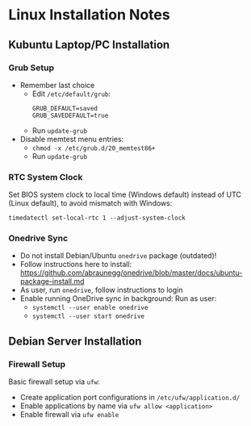 Linux Installation Notes
========================

Kubuntu Laptop/PC Installation
------------------------------

### Grub Setup

- Remember last choice
    - Edit `/etc/default/grub`:
      ```
      GRUB_DEFAULT=saved
      GRUB_SAVEDEFAULT=true
      ```
    - Run `update-grub`
- Disable memtest menu entries:
    - `chmod -x /etc/grub.d/20_memtest86+`
    - Run `update-grub`

### RTC System Clock

Set BIOS system clock to local time (Windows default) instead of UTC (Linux default), to avoid mismatch with Windows:
```
timedatectl set-local-rtc 1 --adjust-system-clock
```

### Onedrive Sync

- Do not install Debian/Ubuntu `onedrive` package (outdated)! 
- Follow instructions here to install: https://github.com/abraunegg/onedrive/blob/master/docs/ubuntu-package-install.md
- As user, run `onedrive`, follow instructions to login
- Enable running OneDrive sync in background: Run as user:
  - `systemctl --user enable onedrive`
  - `systemctl --user start onedrive`


Debian Server Installation
--------------------------

### Firewall Setup

Basic firewall setup via `ufw`:
- Create application port configurations in `/etc/ufw/application.d/`
- Enable applications by name via `ufw allow <application>`
- Enable firewall via `ufw enable`

